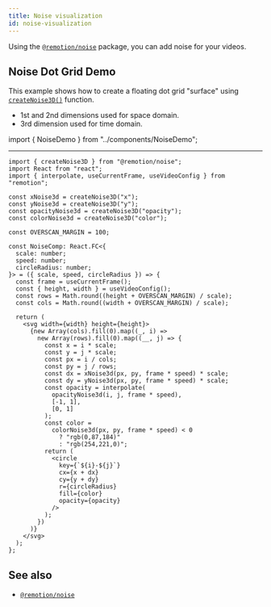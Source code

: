 ```yaml
---
title: Noise visualization
id: noise-visualization
---
```


Using the [`@remotion/noise`](/docs/noise) package, you can add noise for your videos.

## Noise Dot Grid Demo

This example shows how to create a floating dot grid "surface" using [`createNoise3D()`](/docs/noise/create-noise-3d) function.

- 1st and 2nd dimensions used for space domain.
- 3rd dimension used for time domain.

import { NoiseDemo } from "../components/NoiseDemo";

<NoiseDemo/>

<hr/>

```tsx twoslash
import { createNoise3D } from "@remotion/noise";
import React from "react";
import { interpolate, useCurrentFrame, useVideoConfig } from "remotion";

const xNoise3d = createNoise3D("x");
const yNoise3d = createNoise3D("y");
const opacityNoise3d = createNoise3D("opacity");
const colorNoise3d = createNoise3D("color");

const OVERSCAN_MARGIN = 100;

const NoiseComp: React.FC<{
  scale: number;
  speed: number;
  circleRadius: number;
}> = ({ scale, speed, circleRadius }) => {
  const frame = useCurrentFrame();
  const { height, width } = useVideoConfig();
  const rows = Math.round((height + OVERSCAN_MARGIN) / scale);
  const cols = Math.round((width + OVERSCAN_MARGIN) / scale);

  return (
    <svg width={width} height={height}>
      {new Array(cols).fill(0).map((_, i) =>
        new Array(rows).fill(0).map((__, j) => {
          const x = i * scale;
          const y = j * scale;
          const px = i / cols;
          const py = j / rows;
          const dx = xNoise3d(px, py, frame * speed) * scale;
          const dy = yNoise3d(px, py, frame * speed) * scale;
          const opacity = interpolate(
            opacityNoise3d(i, j, frame * speed),
            [-1, 1],
            [0, 1]
          );
          const color =
            colorNoise3d(px, py, frame * speed) < 0
              ? "rgb(0,87,184)"
              : "rgb(254,221,0)";
          return (
            <circle
              key={`${i}-${j}`}
              cx={x + dx}
              cy={y + dy}
              r={circleRadius}
              fill={color}
              opacity={opacity}
            />
          );
        })
      )}
    </svg>
  );
};
```

## See also

- [`@remotion/noise`](/docs/noise)
